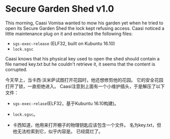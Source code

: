 # Secure Garden Shed v1.0

This morning, Caasi Vomisa wanted to mow his garden yet when he tried to open 
its Secure Garden Shed the lock kept refusing access. 
Caasi noticed a little maintenance plug on it and extracted the following files:
    

 + `sgs-exec-release` (ELF32, built on Kubuntu 16.10)
 + `lock.sgsc`

Caasi knows that his physical key used to open the shed should contain a file 
named key.txt but he couldn't retrieve it, it seems that the content is 
corrupted.

今天早上，当卡西·沃米萨试图打开花园时，他还想修剪他的花园。
它的安全花园打开了锁，一直拒绝进入。
Caasi注意到上面有一个小维护插头，于是解压了以下文件：

+ `sgs-exec-relase`(ELF32，基于Kubuntu 16.10构建)。

+ `lock.sgsc`。

  

+ 卡西知道，他用来打开棚子的物理钥匙应该包含一个文件。
  名为key.txt，但他无法检索到它，似乎内容是。
  已经腐烂了。

